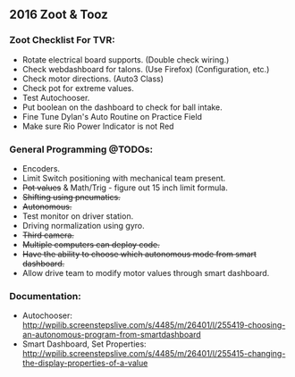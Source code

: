 ## 2016 Zoot & Tooz

### Zoot Checklist For TVR:
* Rotate electrical board supports. (Double check wiring.)
* Check webdashboard for talons. (Use Firefox) (Configuration, etc.)
* Check motor directions. (Auto3 Class)
* Check pot for extreme values.
* Test Autochooser.
* Put boolean on the dashboard to check for ball intake.
* Fine Tune Dylan's Auto Routine on Practice Field
* Make sure Rio Power Indicator is not Red


### General Programming @TODOs:
* Encoders.
* Limit Switch positioning with mechanical team present.
* ~~Pot values~~ & Math/Trig - figure out 15 inch limit formula.
* ~~Shifting using pneumatics.~~
* ~~Autonomous.~~
* Test monitor on driver station.
* Driving normalization using gyro.
* ~~Third camera.~~
* ~~Multiple computers can deploy code.~~
* ~~Have the ability to choose which autonomous mode from smart dashboard.~~
* Allow drive team to modify motor values through smart dashboard.

### Documentation:
* Autochooser: http://wpilib.screenstepslive.com/s/4485/m/26401/l/255419-choosing-an-autonomous-program-from-smartdashboard
* Smart Dashboard, Set Properties: http://wpilib.screenstepslive.com/s/4485/m/26401/l/255415-changing-the-display-properties-of-a-value
